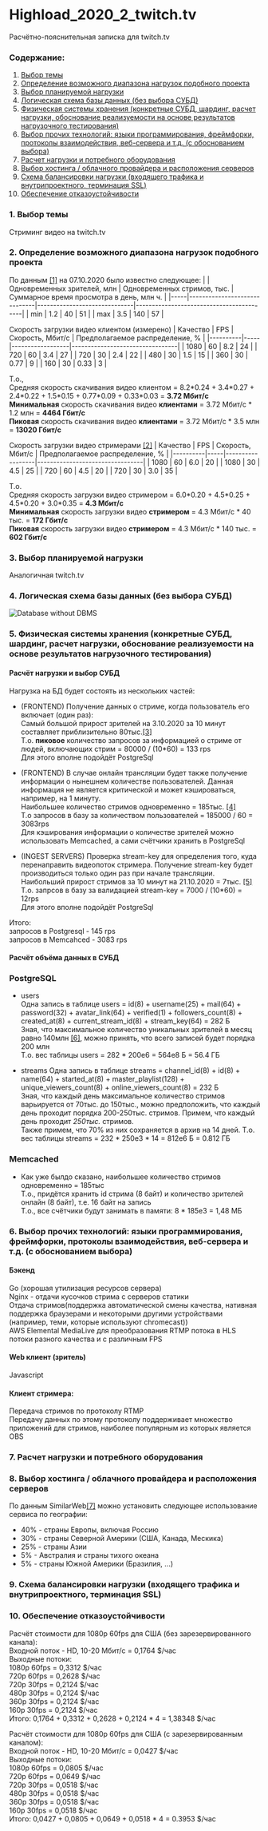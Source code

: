 
# Highload_2020_2_twitch.tv
Расчётно-пояснительная записка для twitch.tv

### Содержание:
1.  [Выбор темы](#1--выбор-темы)
2.  [Определение возможного диапазона нагрузок подобного проекта](#2-определение-возможного-диапазона-нагрузок-подобного-проекта)
3.  [Выбор планируемой нагрузки](#3-выбор-планируемой-нагрузки)
4.  [Логическая схема базы данных (без выбора СУБД)](#4-логическая-схема-базы-данных-без-выбора-субд)
5.  [Физическая системы хранения (конкретные СУБД, шардинг, расчет нагрузки, обоснование реализуемости на основе результатов нагрузочного тестирования)](#5-физическая-системы-хранения-конкретные-субд-шардинг-расчет-нагрузки-обоснование-реализуемости-на-основе-результатов-нагрузочного-тестирования)
6.  [Выбор прочих технологий: языки программирования, фреймфорки, протоколы взаимодействия, веб-сервера и т.д. (с обоcнованием выбора)](#6-выбор-прочих-технологий-языки-программирования-фреймфорки-протоколы-взаимодействия-веб-сервера-и-тд-с-обоcнованием-выбора)
7.  [Расчет нагрузки и потребного оборудования](#7-расчет-нагрузки-и-потребного-оборудования)
8.  [Выбор хостинга / облачного провайдера и расположения серверов](#8-выбор-хостинга--облачного-провайдера-и-расположения-серверов)
9.  [Схема балансировки нагрузки (входящего трафика и внутрипроектного, терминация SSL)](#9-схема-балансировки-нагрузки-входящего-трафика-и-внутрипроектного-терминация-ssl)
10. [Обеспечение отказоустойчивости](#10-обеспечение-отказоустойчивости)


### 1.  Выбор темы
Стриминг видео на twitch.tv


### 2. Определение возможного диапазона нагрузок подобного проекта

По данным [[1]](https://twitchtracker.com/statistics) на 07.10.2020 было известно следующее:
|     | Одновременных зрителей, млн | Одновременных стримов, тыс. | Суммарное время просмотра в день, млн ч. |
|-----|------------------------------|------------------------------|------------------------------------------|
| min | 1.2                          | 40                           | 51                                       |
| max | 3.5                          | 140                          | 57                                       |

Скорость загрузки видео клиентом (измерено)
| Качество | FPS | Скорость, Мбит/с | Предполагаемое распределение, % |
|----------|-----|------------------|---------------------------------|
| 1080     | 60  | 8.2              | 24                              |
| 720      | 60  | 3.4              | 27                              |
| 720      | 30  | 2.4              | 22                              |
| 480      | 30  | 1.5              | 15                              |
| 360      | 30  | 0.77             | 9                               |
| 160      | 30  | 0.33             | 3                               |

Т.о.,  
Средняя скорость скачивания видео клиентом =  8.2\*0.24 + 3.4\*0.27 + 2.4\*0.22 + 1.5\*0.15 + 0.77\*0.09 + 0.33\*0.03 = **3.72 Мбит/с**  
**Минимальная** скорость скачивания видео **клиентами** = 3.72 Мбит/с \* 1.2 млн = **4464 Гбит/с**  
**Пиковая** скорость скачивания видео **клиентами** = 3.72 Мбит/с \* 3.5 млн = **13020 Гбит/с**  
 
 Скорость загрузки видео стримерами [[2]](https://stream.twitch.tv/encoding/)
| Качество | FPS | Скорость, Мбит/с | Предполагаемое распределение, % |
|----------|-----|------------------|---------------------------------|
| 1080     | 60  | 6.0              | 20                              |
| 1080     | 30  | 4.5              | 25                              |
| 720      | 60  | 4.5              | 20                              |
| 720      | 30  | 3.0              | 35                              |

Т.о.  
Средняя скорость загрузки видео стримером = 6.0\*0.20 + 4.5\*0.25 + 4.5\*0.20 + 3.0\*0.35 = **4.3 Мбит/с**  
**Минимальная** скорость загрузки видео **стримером** = 4.3 Мбит/с \* 40 тыс. = **172 Гбит/с**  
**Пиковая** скорость загрузки видео **стримером** = 4.3 Мбит/с \* 140 тыс. = **602 Гбит/с**  


### 3. Выбор планируемой нагрузки
Аналогичная twitch.tv

### 4. Логическая схема базы данных (без выбора СУБД)
![Database without DBMS](readme_images/db_no_dbms.png)  

### 5. Физическая системы хранения (конкретные СУБД, шардинг, расчет нагрузки, обоснование реализуемости на основе результатов нагрузочного тестирования)
#### Расчёт нагрузки и выбор СУБД
Нагрузка на БД будет состоять из нескольких частей:
- (FRONTEND) Получение данных о стриме, когда пользователь его включает (один раз):  
Самый большой прирост зрителей на 3.10.2020 за 10 минут составляет приблизительно 80тыс.[[3]](https://twitchtracker.com/statistics)  
Т.о. **пиковое** количество запросов за информацией о стриме от людей, включающих стрим = 80000 / (10\*60) = 133 rps  
Для этого вполне подойдёт PostgreSql  

- (FRONTEND) В случае онлайн трансляции будет также получение информации о нынешнем количестве пользователей. Данная информация не является критической и может кэшироваться, например, на 1 минуту.  
Наибольшее количество стримов одновременно = 185тыс. [[4]](https://twitchtracker.com/statistics)  
Т.о запросов в базу за количеством пользователей = 185000 / 60 = 3083rps  
Для кэширования информации о количестве зрителей можно использовать Memcached, а сами счётчики хранить в PostgreSql  

- (INGEST SERVERS) Проверка stream-key для определения того, куда перенаправить видеопоток стримера. Получение stream-key будет производиться только один раз при начале трансляции.  
Наибольший прирост стримов за 10 минут на 21.10.2020 = 7тыс. [[5]](https://twitchtracker.com/statistics)  
Т.о. запрсов в базу за валидацией stream-key = 7000 / (10\*60) = 12rps  
Для этого вполне подойдёт PostgreSql  


Итого:  
запросов в Postgresql - 145 rps  
запросов в Memcahced - 3083 rps  

#### Расчёт объёма данных в СУБД  

### PostgreSQL  
- users  
Одна запись в таблице users = id(8) + username(25) + mail(64) + password(32) + avatar_link(64) + 
verified(1) + followers_count(8) + created_at(8) + current_stream_id(8) + stream_key(64) = 282 Б  
Зная, что максимальное количество уникальных зрителей в месяц равно 140млн [[6]](https://www.businessofapps.com/data/twitch-statistics/), можно принять, что всего записей будет порядка 200 млн  
Т.о. вес таблицы users = 282 \* 200e6 = 564e8 Б = 56.4 ГБ  

- streams
Одна запись в таблице streams = channel_id(8) + id(8) + name(64) + started_at(8) + master_playlist(128) + unique_viewers_count(8) + online_viewers_count(8) = 232 Б  
Зная, что каждый день максимальное количество стримов варьируется от 70тыс. до 150тыс., можно предположить, что каждый день проходит порядка 200-250тыс. стримов. Примем, что каждый день проходит *250тыс.* стримов.  
Также примем, что 70% из них сохраняется в архив на 14 дней.
Т.о. вес таблицы streams = 232 \* 250e3 \* 14 = 812e6 Б = 0.812 ГБ  

### Memcached
- Как уже былдо сказано, наибольшее количество стримов одновременно = 185тыс  
Т.о., придётся хранить id стрима (8 байт) и количество зрителей онлайн (8 байт), т.е. 16 байт на запись  
Т.о., все счётчики будут занимать в памяти: 8 \* 185e3 = 1,48 МБ

### 6. Выбор прочих технологий: языки программирования, фреймфорки, протоколы взаимодействия, веб-сервера и т.д. (с обоcнованием выбора)

#### Бэкенд
Go (хорошая утилизация ресурсов сервера)  
Nginx - отдачи кусочков стрима c серверов статики  
Отдача стримов(поддержка автоматической смены качества, нативная поддержка браузерами и некоторыми другими устройствами (например, теми, которые используют chromecast))  
AWS Elemental MediaLive для преобразования RTMP потока в HLS потоки разного качества и с различным FPS  

#### Web клиент (зритель)
Javascript

#### Клиент стримера:  
Передача стримов по протоколу RTMP  
Передачу данных по этому протоколу поддерживает множество приложений для стримов, наиболее популярным из которых является OBS  

### 7. Расчет нагрузки и потребного оборудования


### 8. Выбор хостинга / облачного провайдера и расположения серверов
По данным SimilarWeb[[7]](./audience-geography.pdf) можно установить следующее использование сервиса по географии:  
- 40% - страны Европы, включая Россию  
- 30% - страны Северной Америки (США, Канада, Мескика)  
- 25% - страны Азии  
- 5% - Австралия и страны тихого океана  
- 5% - страны Южной Америки (Бразилия, ...)  


### 9. Схема балансировки нагрузки (входящего трафика и внутрипроектного, терминация SSL)


### 10. Обеспечение отказоустойчивости

Расчёт стоимости для 1080p 60fps для США (без зарезервированного канала):  
Входной поток - HD, 10-20 Мбит/с = 0,1764 $/час  
Выходные потоки:  
1080p 60fps = 0,3312 $/час  
720p 60fps  = 0,2628 $/час  
720p 30fps  = 0,2124 $/час  
480p 30fps  = 0,2124 $/час  
360p 30fps  = 0,2124 $/час  
160p 30fps  = 0,2124 $/час  
Итого: 0,1764 + 0,3312 + 0,2628 + 0,2124 \* 4 = 1,38348 $/час

Расчёт стоимости для 1080p 60fps для США (c зарезервированным каналом):  
Входной поток - HD, 10-20 Мбит/с = 0,0427 $/час  
Выходные потоки:  
1080p 60fps = 0,0805 $/час  
720p 60fps  = 0,0649 $/час  
720p 30fps  = 0,0518 $/час  
480p 30fps  = 0,0518 $/час  
360p 30fps  = 0,0518 $/час  
160p 30fps  = 0,0518 $/час  
Итого: 0,0427 + 0,0805 + 0,0649 + 0,0518 \* 4 = 0.3953 $/час
